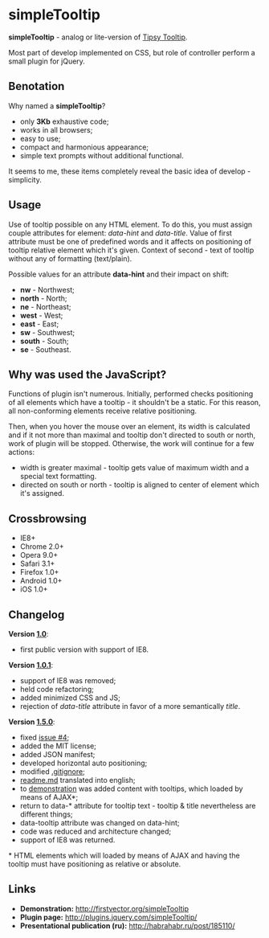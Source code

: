 simpleTooltip
=============

**simpleTooltip** - analog or lite-version of [Tipsy Tooltip](https://github.com/jaz303/tipsy).

Most part of develop implemented on CSS, but role of controller perform a small plugin for jQuery. 

Вenotation
-------
Why named a **simpleTooltip**?
- only **3Kb** exhaustive code;
- works in all browsers;
- easy to use;
- compact and harmonious appearance;
- simple text prompts without additional functional.

It seems to me, these items completely reveal the basic idea of develop - simplicity.

Usage
-------
Use of tooltip possible on any HTML element. To do this, you must assign couple attributes for element:
*data-hint* and *data-title*. Value of first attribute must be one of predefined words and it affects 
on positioning of tooltip relative element which it's given. Context of second - text of tooltip without 
any of formatting (text/plain).

Possible values for an attribute **data-hint** and their impact on shift:
- **nw** - Northwest;
- **north** - North;
- **ne** - Northeast;
- **west** - West;
- **east** - East;
- **sw** - Southwest;
- **south** - South;
- **se** - Southeast.

Why was used the JavaScript?
-------
Functions of plugin isn't numerous. Initially, performed checks positioning of all elements which have a 
tooltip - it shouldn't be a static. For this reason, all non-conforming elements receive relative positioning.

Then, when you hover the mouse over an element, its width is calculated and if it not more than maximal and 
tooltip don't directed to south or north, work of plugin will be stopped. Otherwise, the work will continue for 
a few actions:
- width is greater maximal - tooltip gets value of maximum width and a special text formatting.
- directed on south or north - tooltip is aligned to center of element which it's assigned.

Crossbrowsing
-------
- IE8+
- Chrome 2.0+
- Opera 9.0+
- Safari 3.1+
- Firefox 1.0+
- Android 1.0+
- iOS 1.0+

Changelog
-------
**Version [1.0](https://github.com/BR0kEN-/simpleTooltip/tree/v1.0)**:
- first public version with support of IE8.

**Version [1.0.1](https://github.com/BR0kEN-/simpleTooltip/tree/v1.0.1)**:
- support of IE8 was removed;
- held code refactoring;
- added minimized CSS and JS;
- rejection of *data-title* attribute in favor of a more semantically *title*.

**Version [1.5.0](https://github.com/BR0kEN-/simpleTooltip/tree/v1.5.0)**:
- fixed [issue #4](https://github.com/BR0kEN-/simpleTooltip/issues/4);
- added the MIT license;
- added JSON manifest;
- developed horizontal auto positioning;
- modified [.gitignore](https://github.com/BR0kEN-/simpleTooltip/blob/master/.gitignore);
- [readme.md](https://github.com/BR0kEN-/simpleTooltip/blob/master/README.md) translated into english;
- to [demonstration](http://firstvector.org/simpleTooltip) was added content with tooltips, which loaded by means of AJAX\*;
- return to data-* attribute for tooltip text - tooltip & title nevertheless are different things;
- data-tooltip attribute was changed on data-hint;
- code was reduced and architecture changed;
- support of IE8 was returned.

\* HTML elements which will loaded by means of AJAX and having the tooltip must have positioning as relative or absolute.

Links
-------
- **Demonstration:** http://firstvector.org/simpleTooltip
- **Plugin page:** http://plugins.jquery.com/simpleTooltip/
- **Presentational publication (ru):** http://habrahabr.ru/post/185110/